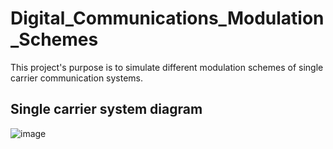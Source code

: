 # Digital_Communications_Modulation_Schemes
This project's purpose is to simulate different modulation schemes of single carrier 
communication systems.
## Single carrier system diagram

![image](https://github.com/fatmahussein252/Digital_Communications_Modulation_Schemes/assets/152871248/e28e97fe-42d6-4b84-88c5-970539a55c93)

